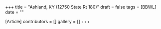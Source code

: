 +++
title = "Ashland, KY (12750 State Rt 180)"
draft = false
tags = [BBWL]
date = ""

[Article]
contributors = []
gallery = []
+++